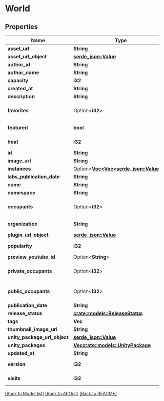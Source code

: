 # World

## Properties

Name | Type | Description | Notes
------------ | ------------- | ------------- | -------------
**asset_url** | **String** |  | 
**asset_url_object** | [**serde_json::Value**](.md) |  | 
**author_id** | **String** |  | 
**author_name** | **String** |  | 
**capacity** | **i32** |  | 
**created_at** | **String** |  | 
**description** | **String** |  | 
**favorites** | Option<**i32**> |  | [optional][default to 0]
**featured** | **bool** |  | [default to false]
**heat** | **i32** |  | [default to 0]
**id** | **String** |  | 
**image_url** | **String** |  | 
**instances** | Option<[**Vec<Vec<serde_json::Value>>**](array.md)> |  | [optional]
**labs_publication_date** | **String** |  | 
**name** | **String** |  | 
**namespace** | **String** |  | 
**occupants** | Option<**i32**> |  | [optional][default to 0]
**organization** | **String** |  | [default to vrchat]
**plugin_url_object** | [**serde_json::Value**](.md) |  | 
**popularity** | **i32** |  | [default to 0]
**preview_youtube_id** | Option<**String**> |  | [optional]
**private_occupants** | Option<**i32**> |  | [optional][default to 0]
**public_occupants** | Option<**i32**> |  | [optional][default to 0]
**publication_date** | **String** |  | 
**release_status** | [**crate::models::ReleaseStatus**](ReleaseStatus.md) |  | 
**tags** | **Vec<String>** |  | 
**thumbnail_image_url** | **String** |  | 
**unity_package_url_object** | [**serde_json::Value**](.md) |  | 
**unity_packages** | [**Vec<crate::models::UnityPackage>**](UnityPackage.md) |  | 
**updated_at** | **String** |  | 
**version** | **i32** |  | [default to 0]
**visits** | **i32** |  | [default to 0]

[[Back to Model list]](../README.md#documentation-for-models) [[Back to API list]](../README.md#documentation-for-api-endpoints) [[Back to README]](../README.md)


